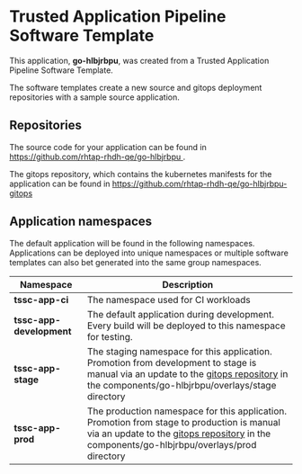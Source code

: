 # Trusted Application Pipeline Software Template

This application, **go-hlbjrbpu**, was created from a Trusted Application Pipeline Software Template.

The software templates create a new source and gitops deployment repositories with a sample source application. 

## Repositories

The source code for your application can be found in [https://github.com/rhtap-rhdh-qe/go-hlbjrbpu ](https://github.com/rhtap-rhdh-qe/go-hlbjrbpu ).
 
The gitops repository, which contains the kubernetes manifests for the application can be found in 
[https://github.com/rhtap-rhdh-qe/go-hlbjrbpu-gitops ](https://github.com/rhtap-rhdh-qe/go-hlbjrbpu-gitops ) 

## Application namespaces 

The default application will be found in the following namespaces. Applications can be deployed into unique namespaces or multiple software templates can also bet generated into the same group namespaces.  

|  Namespace   |  Description   |  
| -------- | -------- |
| **tssc-app-ci** | The namespace used for CI workloads |
| **tssc-app-development** | The default application during development. Every build will be deployed to this namespace for testing. |
| **tssc-app-stage** | The staging namespace for this application. Promotion from development to stage is manual via an update to the [gitops repository](https://github.com/rhtap-rhdh-qe/go-hlbjrbpu-gitops ) in the components/go-hlbjrbpu/overlays/stage directory |
| **tssc-app-prod** | The production namespace for this application. Promotion from stage to production is manual via an update to the [gitops repository](https://github.com/rhtap-rhdh-qe/go-hlbjrbpu-gitops ) in the components/go-hlbjrbpu/overlays/prod directory |